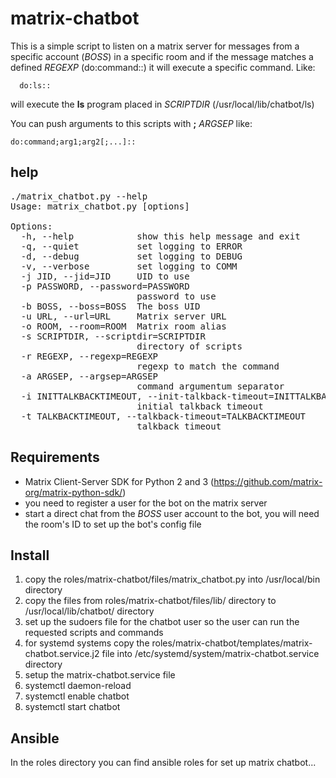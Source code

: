 # matrix-chatbot

This is a simple script to listen on a matrix server for messages from a specific account (*BOSS*) in a specific room and if the message matches a defined *REGEXP* (do:command::) it will execute a specific command.
Like:
```
  do:ls::
```
will execute the **ls** program placed in *SCRIPTDIR* (/usr/local/lib/chatbot/ls)

You can push arguments to this scripts with **;** *ARGSEP* like: 
```
do:command;arg1;arg2[;...]::
```
## help
<pre>
./matrix_chatbot.py --help
Usage: matrix_chatbot.py [options]

Options:
  -h, --help            show this help message and exit
  -q, --quiet           set logging to ERROR
  -d, --debug           set logging to DEBUG
  -v, --verbose         set logging to COMM
  -j JID, --jid=JID     UID to use
  -p PASSWORD, --password=PASSWORD
                        password to use
  -b BOSS, --boss=BOSS  The boss UID
  -u URL, --url=URL     Matrix server URL
  -o ROOM, --room=ROOM  Matrix room alias
  -s SCRIPTDIR, --scriptdir=SCRIPTDIR
                        directory of scripts
  -r REGEXP, --regexp=REGEXP
                        regexp to match the command
  -a ARGSEP, --argsep=ARGSEP
                        command argumentum separator
  -i INITTALKBACKTIMEOUT, --init-talkback-timeout=INITTALKBACKTIMEOUT
                        initial talkback timeout
  -t TALKBACKTIMEOUT, --talkback-timeout=TALKBACKTIMEOUT
                        talkback timeout
</pre>

## Requirements

- Matrix Client-Server SDK for Python 2 and 3 (https://github.com/matrix-org/matrix-python-sdk/)
- you need to register a user for the bot on the matrix server
- start a direct chat from the *BOSS* user account to the bot, you will need the room's ID to set up the bot's config file

## Install

1. copy the roles/matrix-chatbot/files/matrix_chatbot.py into /usr/local/bin directory
1. copy the files from roles/matrix-chatbot/files/lib/ directory to /usr/local/lib/chatbot/ directory
1. set up the sudoers file for the chatbot user so the user can run the requested scripts and commands
1. for systemd systems copy the roles/matrix-chatbot/templates/matrix-chatbot.service.j2 file into /etc/systemd/system/matrix-chatbot.service directory
1. setup the matrix-chatbot.service file
1. systemctl daemon-reload
1. systemctl enable chatbot
1. systemctl start chatbot

## Ansible

In the roles directory you can find ansible roles for set up matrix chatbot...

